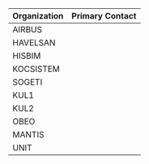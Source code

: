 | Organization | Primary Contact
|:---- |:----
| AIRBUS |  
| HAVELSAN |
| HISBIM |
| KOCSISTEM |
| SOGETI | 
| KUL1 |
| KUL2 |
| OBEO |
| MANTIS | 
| UNIT |  